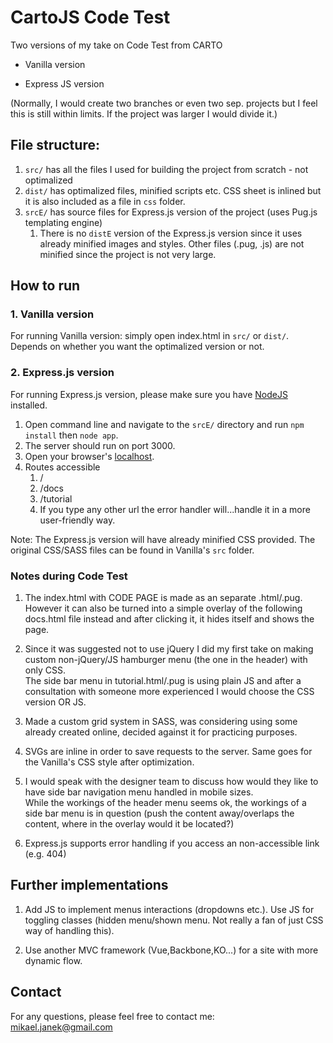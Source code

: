 # CartoJS Code Test
Two versions of my take on Code Test from CARTO
- Vanilla version

- Express JS version


(Normally, I would create two branches or even two sep. projects but I feel this is still within limits. If the project was larger I would divide it.)

## File structure:
1. `src/` has all the files I used for building the project from scratch - not optimalized
2. `dist/` has optimalized files, minified scripts etc. CSS sheet is inlined but it is also included as  a file in `css` folder.
3. `srcE/` has source files for Express.js version of the project (uses Pug.js templating engine)
    1. There is no `distE` version of the Express.js version since it uses already minified images and styles. Other files (.pug, .js) are not minified since the project is not very large.

## How to run
###  1. Vanilla version
For running Vanilla version: simply open index.html in `src/` or `dist/`.
<br/>Depends on whether you want the optimalized version or not.

### 2. Express.js version 
For running Express.js version, please make sure you have [NodeJS](https://nodejs.org/) installed.
1. Open command line and navigate to the `srcE/` directory and run `npm install` then `node app`.<br/>
2. The server should run on port 3000.
3. Open your browser's [localhost](localhost:3000).
4. Routes accessible
    1. /
    2. /docs
    3. /tutorial
    4. If you type any other url the error handler will...handle it in a more user-friendly way.
    
Note: The Express.js version will have already minified CSS provided. The original CSS/SASS files can be found in Vanilla's `src` folder.



### Notes during Code Test
1. The index.html with CODE PAGE is made as an separate .html/.pug.<br>
However it can also be turned into a simple overlay of the following docs.html file instead and after clicking it, it hides itself and shows the page.

2. Since it was suggested not to use jQuery I did my first take on making custom non-jQuery/JS hamburger menu (the one in the header) with only CSS.<br>
The side bar menu in tutorial.html/.pug is using plain JS and after a consultation with someone more experienced I would choose the CSS version OR JS.

3. Made a custom grid system in SASS, was considering using some already created online, decided against it for practicing purposes.

4. SVGs are inline in order to save requests to the server. Same goes for the Vanilla's CSS style after optimization.<br>

5. I would speak with the designer team to discuss how would they like to have side bar navigation menu handled in mobile sizes.<br>
While the workings of the header menu seems ok, the workings of a side bar menu is in question (push the content away/overlaps the content, where in the overlay would it be located?)

6. Express.js supports error handling if you access an non-accessible link (e.g. 404)

## Further implementations
1. Add JS to implement menus interactions (dropdowns etc.). Use JS for toggling classes (hidden menu/shown menu. Not really a fan of just CSS way of handling this).

2. Use another MVC framework (Vue,Backbone,KO...) for a site with more dynamic flow.

## Contact
For any questions, please feel free to contact me:<br />
<a href="mailto:mikael.janek@gmail.com">mikael.janek@gmail.com</a>
